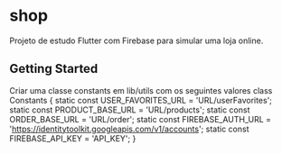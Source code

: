 # shop

Projeto de estudo Flutter com Firebase para simular uma loja online.

## Getting Started

Criar uma classe constants em lib/utils com os seguintes valores 
class Constants {
  static const USER_FAVORITES_URL =
      'URL/userFavorites';
  static const PRODUCT_BASE_URL =
      'URL/products';
  static const ORDER_BASE_URL =
      'URL/order';
  static const FIREBASE_AUTH_URL =
      'https://identitytoolkit.googleapis.com/v1/accounts';
  static const FIREBASE_API_KEY = 'API_KEY';
}
